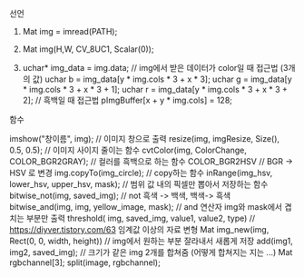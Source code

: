 선언
1) Mat img = imread(PATH);

2) Mat img(H,W, CV_8UC1, Scalar(0));

3) uchar* img_data = img.data;
 	// img에서 받은 데이터가 color일 때 접근법 (3개의 값)
	uchar b = img_data[y * img.cols * 3 + x * 3];
	uchar g = img_data[y * img.cols * 3 + x * 3 + 1];
	uchar r = img_data[y * img.cols * 3 + x * 3 + 2];
	// 흑백일 때 접근법
	pImgBuffer[x  + y * img.cols] = 128;


함수

imshow("창이름", img);				// 이미지 창으로 출력
resize(img, imgResize, Size(), 0.5, 0.5);   		// 이미지 사이지 줄이는 함수
cvtColor(img, ColorChange, COLOR_BGR2GRAY);		// 컬러를 흑백으로 하는 함수
			COLOR_BGR2HSV		// BGR -> HSV 로 변경
img.copyTo(img_circle);   				// copy하는 함수
inRange(img_hsv, lower_hsv, upper_hsv, mask);	 	// 범위 값 내의 픽셀만 뽑아서 저장하는 함수
bitwise_not(img, saved_img);				// not 흑색 -> 백색, 백색-> 흑색
bitwise_and(img, img, yellow_image, mask);		// and 연산자 img와 mask에서 겹치는 부분만 출력
threshold( img, saved_img, value1, value2, type)		// https://diyver.tistory.com/63 임계값 이상의 자료 변형 
Mat img_new(img, Rect(0, 0, width, height))		// img에서 원하는 부분 잘라내서 새롭게 저장
add(img1, img2, saved_img);				// 크기가 같은 img 2개를 합쳐줌 (어떻게 합쳐지는 지는 ...)	
Mat rgbchannel[3]; split(image, rgbchannel);	
